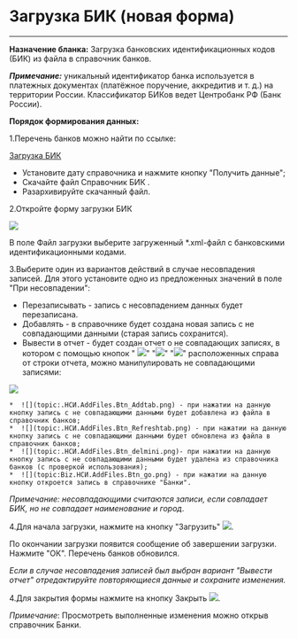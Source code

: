 ﻿# Загрузка БИК (новая форма)
_ _ _ _ _

**Назначение бланка:** Загрузка банковских идентификационных кодов (БИК) из файла в справочник банков.

***Примечание:*** уникальный идентификатор банка используется в платежных документах (платёжное поручение, аккредитив и т. д.) на территории России. Классификатор БИКов ведет Центробанк РФ (Банк России).</em>

**Порядок формирования данных:**

1.Перечень банков можно найти по ссылке:

<a href="http://www.cbr.ru/PSystem/system_p/?UniDbQuery.Posted=True&amp;UniDbQuery.ToDate=12.02.2020#BikFormData">Загрузка БИК</a>    


* Установите дату справочника и нажмите кнопку "Получить данные";
* Скачайте файл Справочник БИК .
* Разархивируйте скачанный файл.

2.Откройте форму загрузки БИК

![](topic:.НСИ.AddFiles.Screenshot_2548.jpg)

В поле Файл загрузки выберите  загруженный *.xml-файл с банковскими идентификационными кодами.  

3.Выберите один из вариантов действий в случае несовпадения записей. Для этого установите одно из предложенных значений в поле "При несовпадении":

 * Перезаписывать - запись с несовпадением данных будет перезаписана.
 * Добавлять - в справочнике будет создана новая запись с не совпадающими данными (старая запись сохранится).
 * Вывести в отчет - будет создан отчет о не совпадающих записях, в котором с помощью кнопок " ![](topic:.НСИ.AddFiles.Btn_Addtab.png)"  "![](topic:.НСИ.AddFiles.Btn_Refreshtab.png)" "![](topic:.НСИ.AddFiles.Btn_delmini.png)" расположенных справа от строки отчета, можно манипулировать не совпадающими записями:

 ![](topic:.НСИ.AddFiles.Screenshot_2549.jpg)

    *  ![](topic:.НСИ.AddFiles.Btn_Addtab.png) - при нажатии на данную кнопку запись с не совпадающими данными будет добавлена из файла в справочник банков;
    *  ![](topic:.НСИ.AddFiles.Btn_Refreshtab.png) - при нажатии на данную кнопку запись с не совпадающими данными будет обновлена из файла в справочник банков;
    *  ![](topic:.НСИ.AddFiles.Btn_delmini.png)- при нажатии на данную кнопку запись с не совпадающими данными будет удалена из справочника банков (с проверкой использования);
    *  ![](topic:Biz.НСИ.AddFiles.Btn_go.png) - при нажатии на данную кнопку откроется запись в справочнике "Банки".

*Примечание: несовпадающими считаются записи, если совпадает БИК, но не совпадает наименование и город*.

4.Для начала загрузки, нажмите на кнопку "Загрузить" ![](topic:.НСИ.AddFiles.Btn_zagr.png).



По окончании загрузки появится сообщение об завершении загрузки. Нажмите "ОК". Перечень банков обновился.

*Если в случае несовпадения записей был выбран вариант "Вывести отчет" отредактируйте повторяющиеся данные и сохраните изменения.*

4.Для закрытия формы нажмите на кнопку Закрыть ![](topic:Com.AddFiles.Buttons.Btn_CloseCancel.png).

*Примечание*: Просмотреть выполненные изменения можно открыв справочник Банки.

